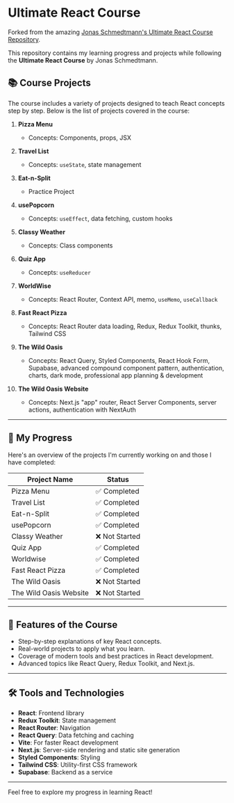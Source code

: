 # Ultimate React Course

Forked from the amazing [Jonas Schmedtmann's Ultimate React Course Repository](https://github.com/jonasschmedtmann/ultimate-react-course).

This repository contains my learning progress and projects while following the **Ultimate React Course** by Jonas Schmedtmann.

## 📚 Course Projects
The course includes a variety of projects designed to teach React concepts step by step. Below is the list of projects covered in the course:

1. **Pizza Menu**  
   - Concepts: Components, props, JSX  

2. **Travel List**  
   - Concepts: `useState`, state management  

3. **Eat-n-Split**  
   - Practice Project  

4. **usePopcorn**  
   - Concepts: `useEffect`, data fetching, custom hooks 

5. **Classy Weather**  
   - Concepts: Class components  

6. **Quiz App**  
   - Concepts: `useReducer`  

7. **WorldWise**  
   - Concepts: React Router, Context API, memo, `useMemo`, `useCallback`  

8. **Fast React Pizza**  
   - Concepts: React Router data loading, Redux, Redux Toolkit, thunks, Tailwind CSS  

9. **The Wild Oasis**  
   - Concepts: React Query, Styled Components, React Hook Form, Supabase, advanced compound component pattern, authentication, charts, dark mode, professional app planning & development  

10. **The Wild Oasis Website**  
    - Concepts: Next.js "app" router, React Server Components, server actions, authentication with NextAuth  

---

## 🚀 My Progress
Here's an overview of the projects I'm currently working on and those I have completed:

| Project Name           | Status       |
|------------------------|--------------|
| Pizza Menu             | ✅ Completed |
| Travel List            | ✅ Completed |
| Eat-n-Split            | ✅ Completed |
| usePopcorn             | ✅ Completed |
| Classy Weather         | ❌ Not Started |
| Quiz App               | ✅ Completed |
| Worldwise              | ✅ Completed |
| Fast React Pizza       | ✅ Completed |
| The Wild Oasis         | ❌ Not Started |
| The Wild Oasis Website | ❌ Not Started |

---

## 🌟 Features of the Course
- Step-by-step explanations of key React concepts.
- Real-world projects to apply what you learn.
- Coverage of modern tools and best practices in React development.
- Advanced topics like React Query, Redux Toolkit, and Next.js.

---

## 🛠 Tools and Technologies
- **React**: Frontend library  
- **Redux Toolkit**: State management  
- **React Router**: Navigation  
- **React Query**: Data fetching and caching  
- **Vite**: For faster React development 
- **Next.js**: Server-side rendering and static site generation  
- **Styled Components**: Styling  
- **Tailwind CSS**: Utility-first CSS framework  
- **Supabase**: Backend as a service  

---

Feel free to explore my progress in learning React!